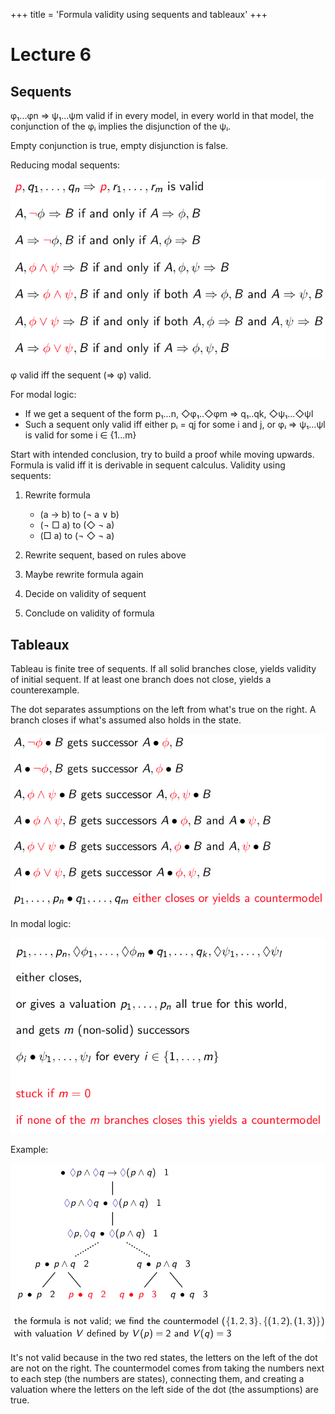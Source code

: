 +++
title = 'Formula validity using sequents and tableaux'
+++
# Lecture 6
## Sequents
φ₁...φn ⇒ ψ₁...ψm valid if in every model, in every world in that model, the conjunction of the φᵢ implies the disjunction of the ψᵢ.

Empty conjunction is true, empty disjunction is false.

Reducing modal sequents:

![Reducing modal sequents rules](reducing-modal-sequents.png)

φ valid iff the sequent (⇒ φ) valid.

For modal logic:
- If we get a sequent of the form p₁...n, ◇φ₁..◇φm ⇒ q₁..qk, ◇ψ₁...◇ψl
- Such a sequent only valid iff either pᵢ = qj for some i and j, or φᵢ ⇒ ψ₁...ψl is valid for some i ∈ {1...m}

Start with intended conclusion, try to build a proof while moving upwards.
Formula is valid iff it is derivable in sequent calculus.
Validity using sequents:
1. Rewrite formula
    - (a → b) to (¬ a ∨ b)
    - (¬ □ a) to (◇ ¬ a)
    - (□ a) to (¬ ◇ ¬ a)

2. Rewrite sequent, based on rules above
3. Maybe rewrite formula again
4. Decide on validity of sequent
5. Conclude on validity of formula

## Tableaux
Tableau is finite tree of sequents.
If all solid branches close, yields validity of initial sequent.
If at least one branch does not close, yields a counterexample.

The dot separates assumptions on the left from what's true on the right.
A branch closes if what's assumed also holds in the state.

![Tableau rules](tableau-rules.png)

In modal logic:

![Tableau modal logic](tableau-modal-logic.png)

Example:

![Example](example-tableau.png)

It's not valid because in the two red states, the letters on the left of the dot are not on the right.
The countermodel comes from taking the numbers next to each step (the numbers are states), connecting them, and creating a valuation where the letters on the left side of the dot (the assumptions) are true.
